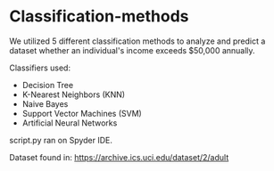 # Classification-methods
We utilized 5 different classification methods to analyze and predict a dataset whether an individual's income exceeds $50,000 annually.


Classifiers used: 
  - Decision Tree 
  - K-Nearest Neighbors (KNN)
  - Naive Bayes
  - Support Vector Machines (SVM)
  - Artificial Neural Networks

script.py ran on Spyder IDE.

Dataset found in: https://archive.ics.uci.edu/dataset/2/adult
